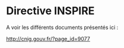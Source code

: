 # Directive INSPIRE

A voir les différents documents présentés ici :

http://cnig.gouv.fr/?page_id=9077

